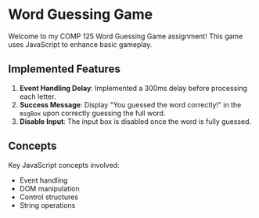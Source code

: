 # Word Guessing Game
Welcome to my COMP 125 Word Guessing Game assignment! This game uses JavaScript to enhance basic gameplay. 

## Implemented Features
1. **Event Handling Delay**: Implemented a 300ms delay before processing each letter.
2. **Success Message**: Display "You guessed the word correctly!" in the `msgBox` upon correctly guessing the full word.
3. **Disable Input**: The input box is disabled once the word is fully guessed.

## Concepts
Key JavaScript concepts involved:
- Event handling
- DOM manipulation
- Control structures
- String operations
